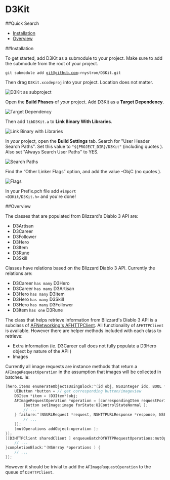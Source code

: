 D3Kit
======

##Quick Search
* [Installation](https://github.com/rnystrom/D3Kit#installation)
* [Overview](https://github.com/rnystrom/D3Kit#overview)

##Installation

To get started, add D3Kit as a submodule to your project. Make sure to add the submodule from the root of your project.

<code>git submodule add git@github.com:rnystrom/D3Kit.git</code>

Then drag <code>D3Kit.xcodeproj</code> into your project. Location does not matter.

![D3Kit as subproject ](https://github.com/rnystrom/D3Kit/blob/master/images/project.png?raw=true)

Open the **Build Phases** of *your* project. Add D3Kit as a **Target Dependency**.

![Target Dependency ](https://github.com/rnystrom/D3Kit/blob/master/images/dependencies.png?raw=true)

Then add <code>libD3Kit.a</code> to **Link Binary With Libraries**.

![Link Binary with Libraries ](https://github.com/rnystrom/D3Kit/blob/master/images/libraries.png?raw=true)

In *your* project, open the **Build Settings** tab. Search for "User Header Search Paths". Set this value to <code>"${PROJECT_DIR}/D3Kit"</code> (including quotes ). Also set "Always Search User Paths" to YES.

![Search Paths ](https://github.com/rnystrom/D3Kit/blob/master/images/search-paths.png?raw=true)

Find the “Other Linker Flags” option, and add the value -ObjC (no quotes ).

![Flags](https://github.com/rnystrom/D3Kit/blob/master/images/flags.png?raw=true)

In your Prefix.pch file add <code>#import &lt;D3Kit/D3Kit.h&gt;</code> and you're done!

##Overview

The classes that are populated from Blizzard's Diablo 3 API are:

* D3Artisan
* D3Career
* D3Follower
* D3Hero
* D3Item
* D3Rune
* D3Skill

Classes have relations based on the Blizzard Diablo 3 API. Currently the relations are:

* D3Career <code>has many</code> D3Hero
* D3Career <code>has many</code> D3Artisan
* D3Hero <code>has many</code> D3Item
* D3Hero <code>has many</code> D3Skill
* D3Hero <code>has many</code> D3Follower
* D3Item <code>has one</code> D3Rune

The class that helps retrieve information from Blizzard's Diablo 3 API is a subclass of [AFNetworking's AFHTTPClient](http://afnetworking.org/Documentation/Classes/AFHTTPClient.html). All functionality of <code>AFHTTPClient</code> is available. However there are helper methods included with each class to retrieve:

* Extra information (ie. D3Career call does not fully populate a D3Hero object by nature of the API )
* Images

Currently all image requests are instance methods that return a <code>AFImageRequestOperation</code> in the assumption that images will be collected in batches. Ie:

``` objective-c
[hero.items enumerateObjectsUsingBlock:^(id obj, NSUInteger idx, BOOL *stop ) {
    UIButton *button = // get corresponding button/imageview
    D3Item *item = (D3Item*)obj;
    AFImageRequestOperation *operation = [correspondingItem requestForItemIconWithImageProcessingBlock:NULL success:^(NSURLRequest *request, NSHTTPURLResponse *response, UIImage *image ) {
        [button setImage:image forState:UIControlStateNormal ];
        // ...
    } failure:^(NSURLRequest *request, NSHTTPURLResponse *response, NSError *error ) {
        // ...
    }];
    [mutOperations addObject:operation ];
}];
[[D3HTTPClient sharedClient ] enqueueBatchOfHTTPRequestOperations:mutOperations progressBlock:^(NSUInteger completedOperations, NSUInteger totalOperations ){
    // ...
}completionBlock:^(NSArray *operations ) {
    // ...
}];
```

However it should be trivial to add the <code>AFImageRequestOperation</code> to the queue of <code>D3HTTPClient</code>.

